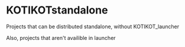 # KOTIKOTstandalone
Projects that can be distributed standalone, without KOTIKOT_launcher 

Also, projects that aren't availible in launcher
